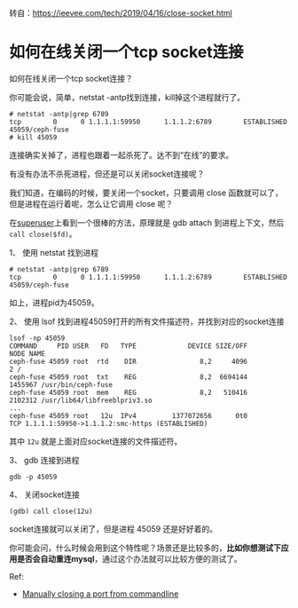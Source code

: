 

转自：https://ieevee.com/tech/2019/04/16/close-socket.html

# 如何在线关闭一个tcp socket连接

如何在线关闭一个tcp socket连接？

你可能会说，简单，netstat -antp找到连接，kill掉这个进程就行了。

```shell
# netstat -antp|grep 6789
tcp        0      0 1.1.1.1:59950      1.1.1.2:6789        ESTABLISHED 45059/ceph-fuse
# kill 45059
```

连接确实关掉了，进程也跟着一起杀死了。达不到“在线”的要求。

有没有办法不杀死进程，但还是可以关闭socket连接呢？

我们知道，在编码的时候，要关闭一个socket，只要调用 close 函数就可以了，但是进程在运行着呢，怎么让它调用 close 呢？

在[superuser](https://superuser.com/)上看到一个很棒的方法，原理就是 gdb attach 到进程上下文，然后 `call close($fd)`。

1、 使用 netstat 找到进程

```shell
# netstat -antp|grep 6789
tcp        0      0 1.1.1.1:59950      1.1.1.2:6789        ESTABLISHED 45059/ceph-fuse
```

如上，进程pid为45059。

2、 使用 lsof 找到进程45059打开的所有文件描述符，并找到对应的socket连接

```shell
lsof -np 45059
COMMAND     PID USER   FD   TYPE             DEVICE SIZE/OFF       NODE NAME
ceph-fuse 45059 root  rtd    DIR                8,2     4096          2 /
ceph-fuse 45059 root  txt    REG                8,2  6694144    1455967 /usr/bin/ceph-fuse
ceph-fuse 45059 root  mem    REG                8,2   510416    2102312 /usr/lib64/libfreeblpriv3.so
...
ceph-fuse 45059 root   12u  IPv4         1377072656      0t0        TCP 1.1.1.1:59950->1.1.1.2:smc-https (ESTABLISHED)
```

其中 `12u` 就是上面对应socket连接的文件描述符。

3、 gdb 连接到进程

```shell
gdb -p 45059
```

4、 关闭socket连接

```shell
(gdb) call close(12u)
```

socket连接就可以关闭了，但是进程 45059 还是好好着的。

你可能会问，什么时候会用到这个特性呢？场景还是比较多的，**比如你想测试下应用是否会自动重连mysql**，通过这个办法就可以比较方便的测试了。

Ref:

- [Manually closing a port from commandline](https://superuser.com/questions/127863/manually-closing-a-port-from-commandline)